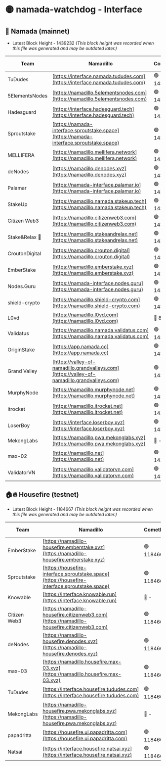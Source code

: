 # 🟡 namada-watchdog - Interface

## 🚀 Namada (mainnet)
- Latest Block Height - 1439232 *(This block height was recorded when this file was generated and may be outdated later.)*

| Team | Namadillo | CometBFT | Indexer | MASP Indexer |
|-|-|-|-|-|
| TuDudes | [https://interface.namada.tududes.com](https://interface.namada.tududes.com) | 🟢 1439212 | 🟢 1439212 | 🟢 1439212 |
| 5ElementsNodes | [https://namadillo.5elementsnodes.com](https://namadillo.5elementsnodes.com) | 🟢 1439213 | 🔴 - | 🔴 - |
| Hadesguard | [https://interface.hadesguard.tech](https://interface.hadesguard.tech) | 🟢 1439217 | 🟢 1439217 | 🟢 1439216 |
| Sproutstake | [https://namada-interface.sproutstake.space](https://namada-interface.sproutstake.space) | 🟢 1439217 | 🟢 1439217 | 🟢 1439217 |
| MELLIFERA | [https://namadillo.mellifera.network](https://namadillo.mellifera.network) | 🟢 1439218 | 🟢 1439218 | 🟢 1439218 |
| deNodes | [https://namadillo.denodes.xyz](https://namadillo.denodes.xyz) | 🟢 1439219 | 🟢 1439219 | 🟢 1439219 |
| Palamar | [https://namada-interface.palamar.io](https://namada-interface.palamar.io) | 🟢 1439219 | 🟢 1439219 | 🟢 1439219 |
| StakeUp | [https://namadillo.namada.stakeup.tech](https://namadillo.namada.stakeup.tech) | 🟢 1439220 | 🟢 1439220 | 🟢 1439220 |
| Citizen Web3 | [https://namadillo.citizenweb3.com](https://namadillo.citizenweb3.com) | 🟢 1439220 | 🔴 1428367 | 🟢 1439221 |
| Stake&Relax 🦥 | [https://namadillo.stakeandrelax.net](https://namadillo.stakeandrelax.net) | 🟢 1439221 | 🟢 1439221 | 🟢 1439221 |
| CroutonDigital | [https://namadillo.crouton.digital](https://namadillo.crouton.digital) | 🟢 1439222 | 🔴 1338918 | 🟢 1439222 |
| EmberStake | [https://namadillo.emberstake.xyz](https://namadillo.emberstake.xyz) | 🟢 1439222 | 🟢 1439222 | 🟢 1439222 |
| Nodes.Guru | [https://namada-interface.nodes.guru](https://namada-interface.nodes.guru) | 🟢 1439223 | 🟢 1439223 | 🟢 1439223 |
| shield-crypto | [https://namadillo.shield-crypto.com](https://namadillo.shield-crypto.com) | 🟢 1439223 | 🟢 1439223 | 🟢 1439223 |
| L0vd | [https://namadillo.l0vd.com](https://namadillo.l0vd.com) | 🔴 894059 | 🔴 1278051 | 🔴 894059 |
| Validatus | [https://namadillo.namada.validatus.com](https://namadillo.namada.validatus.com) | 🟢 1439225 | 🔴 1338199 | 🟢 1439225 |
| OriginStake | [https://app.namada.cc](https://app.namada.cc) | 🟢 1439225 | 🟢 1439225 | 🟢 1439225 |
| Grand Valley | [https://valley-of-namadillo.grandvalleys.com](https://valley-of-namadillo.grandvalleys.com) | 🟢 1439225 | 🟢 1439225 | 🟢 1439225 |
| MurphyNode | [https://namadillo.murphynode.net](https://namadillo.murphynode.net) | 🟢 1439226 | 🟢 1439226 | 🔴 - |
| itrocket | [https://namadillo.itrocket.net](https://namadillo.itrocket.net) | 🟢 1439227 | 🔴 1339267 | 🔴 - |
| LoserBoy | [https://interface.loserboy.xyz](https://interface.loserboy.xyz) | 🟢 1439228 | 🟢 1439228 | 🔴 - |
| MekongLabs | [https://namadillo.pwa.mekonglabs.xyz](https://namadillo.pwa.mekonglabs.xyz) | 🔴 - | 🔴 - | 🔴 - |
| max-02 | [https://namadillo.net](https://namadillo.net) | 🟢 1439231 | 🟢 1439231 | 🟢 1439231 |
| ValidatorVN | [https://namadillo.validatorvn.com](https://namadillo.validatorvn.com) | 🟢 1439232 | 🟢 1439232 | 🟢 1439231 |

## 🏠🔥 Housefire (testnet)
- Latest Block Height - 1184667 *(This block height was recorded when this file was generated and may be outdated later.)*

| Team | Namadillo | CometBFT | Indexer | MASP Indexer |
|-|-|-|-|-|
| EmberStake | [https://namadillo-housefire.emberstake.xyz](https://namadillo-housefire.emberstake.xyz) | 🟢 1184661 | 🟢 1184660 | 🔴 1083022 |
| Sproutstake | [https://housefire-interface.sproutstake.space](https://housefire-interface.sproutstake.space) | 🟢 1184661 | 🟢 1184661 | 🟢 1184661 |
| Knowable | [https://interface.knowable.run](https://interface.knowable.run) | 🔴 - | 🔴 - | 🔴 - |
| Citizen Web3 | [https://namadillo-housefire.citizenweb3.com](https://namadillo-housefire.citizenweb3.com) | 🟢 1184662 | 🔴 1162824 | 🔴 - |
| deNodes | [https://namadillo-housefire.denodes.xyz](https://namadillo-housefire.denodes.xyz) | 🟢 1184664 | 🟢 1184664 | 🟢 1184664 |
| max-03 | [https://namadillo.housefire.max-03.xyz](https://namadillo.housefire.max-03.xyz) | 🟢 1184664 | 🟢 1184664 | 🟢 1184664 |
| TuDudes | [https://interface.housefire.tududes.com](https://interface.housefire.tududes.com) | 🟢 1184665 | 🟢 1184664 | 🟢 1184664 |
| MekongLabs | [https://namadillo-housefire.pwa.mekonglabs.xyz](https://namadillo-housefire.pwa.mekonglabs.xyz) | 🔴 - | 🔴 - | 🔴 - |
| papadritta | [https://housefire.ui.papadritta.com](https://housefire.ui.papadritta.com) | 🟢 1184666 | 🔴 972185 | 🟢 1184666 |
| Natsai | [https://interface.housefire.natsai.xyz](https://interface.housefire.natsai.xyz) | 🟢 1184667 | 🟢 1184667 | 🟢 1184667 |

